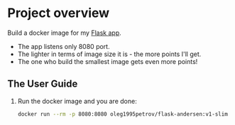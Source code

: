 # Project overview

Build a docker image for my [Flask app](https://oleg1995petrov/flask-app-for-devops-course).
  * The app listens only 8080 port.
  * The lighter in terms of image size it is - the more points I'll  get.
  * The one who build the smallest image gets even more points!

## The User Guide

1. Run the docker image and you are done:

    ```bash
    docker run --rm -p 8080:8080 oleg1995petrov/flask-andersen:v1-slim

    ```
